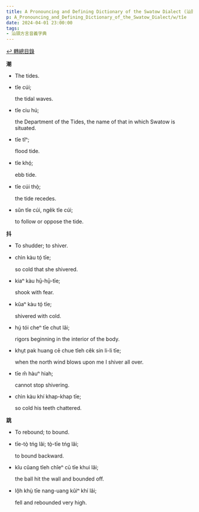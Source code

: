 ```yaml
---
title: A Pronouncing and Defining Dictionary of the Swatow Dialect (汕頭方言音義字典) / tîe
p: A_Pronouncing_and_Defining_Dictionary_of_the_Swatow_Dialect/w/tîe
date: 2024-04-01 23:00:00
tags: 
- 汕頭方言音義字典
---
```


[↩️ 轉總目錄](/A_Pronouncing_and_Defining_Dictionary_of_the_Swatow_Dialect)


**潮**
- The tides.

- tîe cúi;

  the tidal waves.

- tîe ciu hú;

  the Department of the Tides, the name of that in which Swatow is situated.

- tîe tĭⁿ;

  flood tide.

- tîe khó̤;

  ebb tide.

- tîe cúi thò̤;

  the tide recedes.

- sŭn tîe cúi, ngêk tîe cúi;

  to follow or oppose the tide.

**抖**
- To shudder; to shiver.

- chìn kàu tó̤ tīe;

  so cold that she shivered.

- kiaⁿ kàu hṳ̄-hṳ̄-tīe;

  shook with fear.

- kûaⁿ kàu tó̤ tīe;

  shivered with cold.

- hṳ́ tói cheⁿ tīe chut lâi;

  rigors beginning in the interior of the body.

- khṳt pak huang cē chue tîeh cêk sin li-li tīe;

  when the north wind blows upon me I shiver all over.

- tīe m̄ hàuⁿ hiah;

  cannot stop shivering.

- chìn kàu khí khap-khap tīe;

  so cold his teeth chattered.

**跳**
- To rebound; to bound.

- tīe-tò̤ tńg lâi; tò̤-tīe tńg lâi;

  to bound backward.

- kîu cŭang tîeh chîeⁿ cū tīe khui lâi;

  the ball hit the wall and bounded off.

- lô̤h khṳ̀ tīe nang-uang kûiⁿ khí lâi;

  fell and rebounded very high.